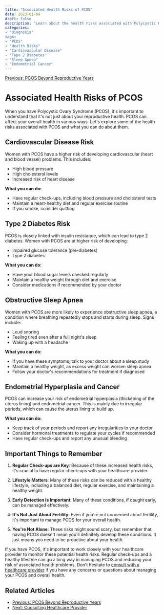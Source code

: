 ```yaml
---
title: "Associated Health Risks of PCOS"
date: 2023-01-09
draft: false
description: "Learn about the health risks associated with Polycystic Ovary Syndrome (PCOS) and how to manage them effectively."
categories: 
- "Diagnosis"
tags: 
- "PCOS"
- "Health Risks"
- "Cardiovascular Disease"
- "Type 2 Diabetes"
- "Sleep Apnea"
- "Endometrial Cancer"
---
```


[Previous: PCOS Beyond Reproductive Years](../pcos-beyond-reproductive-years)

# Associated Health Risks of PCOS

When you have Polycystic Ovary Syndrome (PCOS), it's important to understand that it's not just about your reproductive health. PCOS can affect your overall health in various ways. Let's explore some of the health risks associated with PCOS and what you can do about them.

## Cardiovascular Disease Risk

Women with PCOS have a higher risk of developing cardiovascular (heart and blood vessel) problems. This includes:

- High blood pressure
- High cholesterol levels
- Increased risk of heart disease

**What you can do:**
- Have regular check-ups, including blood pressure and cholesterol tests
- Maintain a heart-healthy diet and regular exercise routine
- If you smoke, consider quitting

## Type 2 Diabetes Risk

PCOS is closely linked with insulin resistance, which can lead to type 2 diabetes. Women with PCOS are at higher risk of developing:

- Impaired glucose tolerance (pre-diabetes)
- Type 2 diabetes

**What you can do:**
- Have your blood sugar levels checked regularly
- Maintain a healthy weight through diet and exercise
- Consider medications if recommended by your doctor

## Obstructive Sleep Apnea

Women with PCOS are more likely to experience obstructive sleep apnea, a condition where breathing repeatedly stops and starts during sleep. Signs include:

- Loud snoring
- Feeling tired even after a full night's sleep
- Waking up with a headache

**What you can do:**
- If you have these symptoms, talk to your doctor about a sleep study
- Maintain a healthy weight, as excess weight can worsen sleep apnea
- Follow your doctor's recommendations for treatment if diagnosed

## Endometrial Hyperplasia and Cancer

PCOS can increase your risk of endometrial hyperplasia (thickening of the uterus lining) and endometrial cancer. This is mainly due to irregular periods, which can cause the uterus lining to build up.

**What you can do:**
- Keep track of your periods and report any irregularities to your doctor
- Consider hormonal treatments to regulate your cycles if recommended
- Have regular check-ups and report any unusual bleeding

## Important Things to Remember

1. **Regular Check-ups are Key**: Because of these increased health risks, it's crucial to have regular check-ups with your healthcare provider.

2. **Lifestyle Matters**: Many of these risks can be reduced with a healthy lifestyle, including a balanced diet, regular exercise, and maintaining a healthy weight.

3. **Early Detection is Important**: Many of these conditions, if caught early, can be managed effectively.

4. **It's Not Just About Fertility**: Even if you're not concerned about fertility, it's important to manage PCOS for your overall health.

5. **You're Not Alone**: These risks might sound scary, but remember that having PCOS doesn't mean you'll definitely develop these conditions. It just means you need to be proactive about your health.

If you have PCOS, it's important to work closely with your healthcare provider to monitor these potential health risks. Regular check-ups and a healthy lifestyle can go a long way in managing PCOS and reducing your risk of associated health problems. Don't hesitate to [consult with a healthcare provider](/consult-provider) if you have any concerns or questions about managing your PCOS and overall health.

## Related Articles

- [Previous: PCOS Beyond Reproductive Years](../pcos-beyond-reproductive-years)
- [Next: Consulting Healthcare Provider](../consulting-healthcare-provider)
